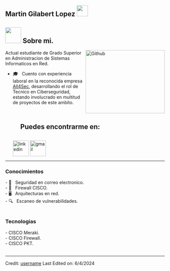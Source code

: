 <h2> Martin Gilabert Lopez <img src="https://media.giphy.com/media/hvRJCLFzcasrR4ia7z/giphy.gif" width="35"></h2>

## <picture><img src = "https://github.com/7oSkaaa/7oSkaaa/blob/main/Images/about_me.gif?raw=true" width = 50px></picture> Sobre mi.

<img align="right" width = 250px height = 200px alt="Github" src="https://github.com/Mo-Alsehli/Mo-Alsehli/assets/98949843/92f233e8-fd56-4521-bc8e-b48fe669209a" />

Actual estudiante de Grado Superior en Administracion de Sistemas Informaticos en Red.

- 🎓 &nbsp; Cuento con experiencia laboral en la reconocida empresa [All4Sec](https://all4sec.es/), desarrollando el rol de Tecnico en Ciberseguridad, estando involucrado en multitud de proyectos de este ambito.
  <!-- Connect with me -->
  <!--h2 without bottom border-->
  <div id="user-content-toc">
    <ul align="left">
      <summary><h2 style="display: inline-block">Puedes encontrarme en:</h2></summary>
    </ul>
  <!--icons and links-->
  <p align="left">
  <a href="https://www.linkedin.com/in/mart%C3%ADn-gilabert-l%C3%B3pez-761412298/" target="blank"><img align="center" src="https://user-images.githubusercontent.com/88904952/234979284-68c11d7f-1acc-4f0c-ac78-044e1037d7b0.png" alt="linkedin" height="50" width="50" /></a>
  <a href="martin.gilabert.trabajo@gmail.com" target="blank"><img align="center" src="https://github.com/Mo-Alsehli/Mo-Alsehli/assets/98949843/6d935082-a6bb-4f5d-be13-87b821d8421c" alt="gmail" height="50" width="50"  /></a>
  </p>
  </div>

---

<h3>Conocimientos</h3>
- 📧 &nbsp; Seguridad en correo electronico. <br>
- 🔐 &nbsp; Firewall CISCO. <br>
- 🖥️ &nbsp; Arquitecturas en red. <br>
- 🔍 &nbsp; Escaneo de vulnerabilidades. <br>

<br>

<h3>Tecnologias</h3>
- CISCO Meraki. <br>
- CISCO Firewall. <br>
- CISCO PKT. <br>

<br/>


</div>

---

Credit: [username](https://github.com/Mo-Alsehli)
Last Edited on: 6/4/2024
